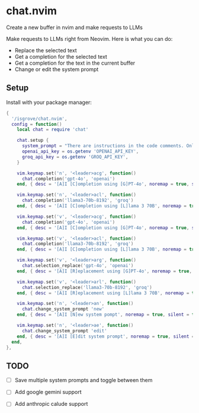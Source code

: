 # chat.nvim
Create a new buffer in nvim and make requests to LLMs

Make requests to LLMs right from Neovim. Here is what you can do:
- Replace the selected text
- Get a completion for the selected text
- Get a completion for the text in the current buffer
- Change or edit the system prompt

## Setup
Install with your package manager:
```lua
{
  '/isgrove/chat.nvim',
  config = function()
    local chat = require 'chat'

    chat.setup {
      system_prompt = "There are instructions in the code comments. Only output code based on what you've seen. Mostly copy it, but attend to the instructions and modulate it according to what the instructions say. Only output valid code. If you must speak, make sure it must compile (Only keep it in the code comments).",
      openai_api_key = os.getenv 'OPENAI_API_KEY',
      groq_api_key = os.getenv 'GROQ_API_KEY',
    }

    vim.keymap.set('n', '<leader>acg', function()
      chat.completion('gpt-4o', 'openai')
    end, { desc = '[A]I [C]ompletion using [G]PT-4o', noremap = true, silent = true })

    vim.keymap.set('n', '<leader>acl', function()
      chat.completion('llama3-70b-8192', 'groq')
    end, { desc = '[A]I [C]ompletion using [L]lama 3 70B', noremap = true, silent = true })

    vim.keymap.set('v', '<leader>acg', function()
      chat.completion('gpt-4o', 'openai')
    end, { desc = '[A]I [C]ompletion using [G]PT-4o', noremap = true, silent = true })

    vim.keymap.set('v', '<leader>acl', function()
      chat.completion('llama3-70b-8192', 'groq')
    end, { desc = '[A]I [C]ompletion using [L]lama 3 70B', noremap = true, silent = true })

    vim.keymap.set('v', '<leader>arg', function()
      chat.selection_replace('gpt-4o', 'openai')
    end, { desc = '[A]I [R]eplacement using [G]PT-4o', noremap = true, silent = true })

    vim.keymap.set('v', '<leader>arl', function()
      chat.selection_replace('llama3-70b-8192', 'groq')
    end, { desc = '[A]I [R]eplacement using [L]lama 3 70B', noremap = true, silent = true })

    vim.keymap.set('n', '<leader>an', function()
      chat.change_system_prompt 'new'
    end, { desc = '[A]I [N]ew system pompt', noremap = true, silent = true })

    vim.keymap.set('n', '<leader>ae', function()
      chat.change_system_prompt 'edit'
    end, { desc = '[A]I [E]dit system prompt', noremap = true, silent = true })
  end,
},
```

## TODO
- [ ] Save multiple system prompts and toggle between them
- [ ] Add google gemini support
- [ ] Add anthropic calude support

